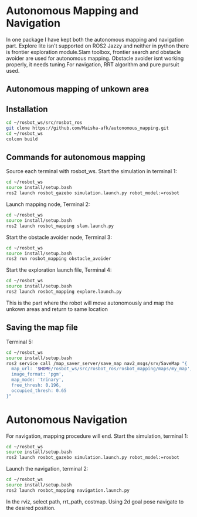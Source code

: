 # Autonomous Mapping and Navigation
In one package I have kept both the autonomous mapping and navigation part. Explore lite isn't supported on ROS2 Jazzy and neither in python there is frontier exploration module.Slam toolbox, frontier search and obstacle avoider are used for autonomous mapping. Obstacle avoider isnt working properly, it needs tuning.For navigation, RRT algorithm and pure pursuit used. 
## Autonomous mapping of unkown area
## Installation
```bash
cd ~/rosbot_ws/src/rosbot_ros
git clone https://github.com/Maisha-afk/autonomous_mapping.git
cd ~/rosbot_ws
colcon build
```
## Commands for autonomous mapping
Source each terminal with rosbot_ws. Start the simulation in terminal 1:
```bash
cd ~/rosbot_ws
source install/setup.bash
ros2 launch rosbot_gazebo simulation.launch.py robot_model:=rosbot
```
Launch mapping node, Terminal 2:
```bash
cd ~/rosbot_ws
source install/setup.bash
ros2 launch rosbot_mapping slam.launch.py
```
Start the obstacle avoider node, Terminal 3:
```bash
cd ~/rosbot_ws
source install/setup.bash
ros2 run rosbot_mapping obstacle_avoider
```
Start the exploration launch file, Terminal 4:
```bash
cd ~/rosbot_ws
source install/setup.bash
ros2 launch rosbot_mapping explore.launch.py
```
This is the part where the robot will move autonomously and map the unkown areas and return to same location
## Saving the map file
Terminal 5:
```bash
cd ~/rosbot_ws
source install/setup.bash
ros2 service call /map_saver_server/save_map nav2_msgs/srv/SaveMap "{
  map_url: '$HOME/rosbot_ws/src/rosbot_ros/rosbot_mapping/maps/my_map',
  image_format: 'pgm',
  map_mode: 'trinary',
  free_thresh: 0.196,
  occupied_thresh: 0.65
}"
```
# Autonomous Navigation
For navigation, mapping procedure will end.
Start the simulation, terminal 1:
```bash
cd ~/rosbot_ws
source install/setup.bash
ros2 launch rosbot_gazebo simulation.launch.py robot_model:=rosbot
```
Launch the navigation, terminal 2:
```bash
cd ~/rosbot_ws
source install/setup.bash
ros2 launch rosbot_mapping navigation.launch.py
```

In the rviz, select path, rrt_path, costmap. Using 2d goal pose navigate to the desired position.






























